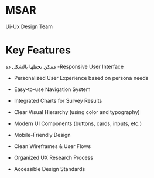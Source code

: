 # MSAR
Ui-Ux Design Team

# Key Features
ممكن تحطها بالشكل ده
-Responsive User Interface

- Personalized User Experience based on persona needs
 
- Easy-to-use Navigation System
  
- Integrated Charts for Survey Results
  
- Clear Visual Hierarchy (using color and typography)
  
- Modern UI Components (buttons, cards, inputs, etc.)
  
- Mobile-Friendly Design
  
- Clean Wireframes & User Flows
  
- Organized UX Research Process
  
- Accessible Design Standards


